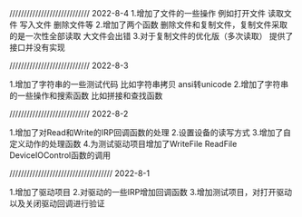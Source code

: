 


////////////////////////////
2022-8-4
1.增加了文件的一些操作 例如打开文件 读取文件 写入文件 删除文件等
2.增加了两个函数 删除文件和复制文件，复制文件采取的是一次性全部读取 大文件会出错
3.对于复制文件的优化版（多次读取） 提供了接口并没有实现

////////////////////////////
2022-8-3

1.增加了字符串的一些测试代码 比如字符串拷贝  ansi转unicode
2.增加了字符串的一些操作和搜索函数 比如拼接和查找函数

////////////////////////////
2022-8-2

1.增加了对Read和Write的IRP回调函数的处理
2.设置设备的读写方式
3.增加了自定义动作的处理函数
4.为测试驱动项目增加了WriteFile ReadFile DeviceIOControl函数的调用

////////////////////////////////////
2022-8-1

1.增加了驱动项目
2.对驱动的一些IRP增加回调函数
3.增加测试项目，对打开驱动以及关闭驱动回调进行验证
